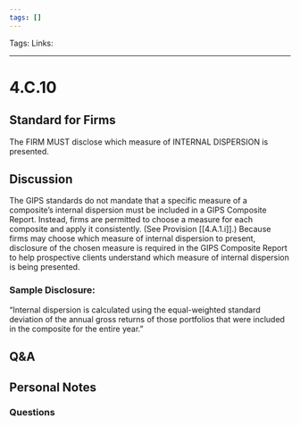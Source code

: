 ```yaml
---
tags: []
---
```

Tags:
Links: 
___
# 4.C.10
## Standard for Firms
The FIRM MUST disclose which measure of INTERNAL DISPERSION is presented.
## Discussion
The GIPS standards do not mandate that a specific measure of a composite’s internal dispersion must be included in a GIPS Composite Report. Instead, firms are permitted to choose a measure for each composite and apply it consistently. (See Provision [[4.A.1.i]].) Because firms may choose which measure of internal dispersion to present, disclosure of the chosen measure is required in the GIPS Composite Report to help prospective clients understand which measure of internal dispersion is being presented.
### Sample Disclosure:
“Internal dispersion is calculated using the equal-weighted standard deviation of the annual gross returns of those portfolios that were included in the composite for the entire year.”
## Q&A

## Personal Notes

### Questions